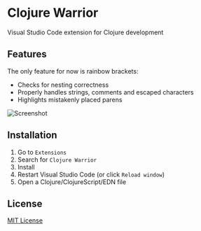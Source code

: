 # Clojure Warrior

Visual Studio Code extension for Clojure development

## Features

The only feature for now is rainbow brackets:

- Checks for nesting correctness
- Properly handles strings, comments and escaped characters
- Highlights mistakenly placed parens

![Screenshot](https://raw.githubusercontent.com/tonsky/clojure-warrior/master/extras/screenshot.png)

## Installation

1. Go to `Extensions`
2. Search for `Clojure Warrior`
3. Install
4. Restart Visual Studio Code (or click `Reload window`)
5. Open a Clojure/ClojureScript/EDN file

## License

[MIT License](https://github.com/tonsky/clojure-warrior/blob/master/./LICENSE.txt)

